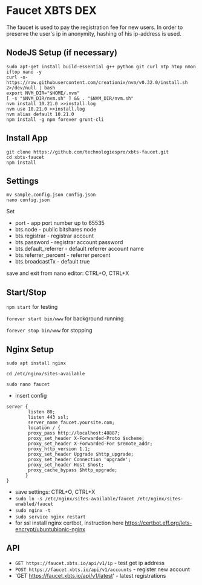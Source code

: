 # Faucet XBTS DEX

The faucet is used to pay the registration fee for new users.
In order to preserve the user's ip in anonymity, hashing of his ip-address is used.

## NodeJS Setup (if necessary)

```
sudo apt-get install build-essential g++ python git curl ntp htop nmon iftop nano -y
curl -o- https://raw.githubusercontent.com/creationix/nvm/v0.32.0/install.sh 2>/dev/null | bash
export NVM_DIR="$HOME/.nvm"
[ -s "$NVM_DIR/nvm.sh" ] && . "$NVM_DIR/nvm.sh"
nvm install 10.21.0 >>install.log
nvm use 10.21.0 >>install.log
nvm alias default 10.21.0
npm install -g npm forever grunt-cli
```

## Install App
```
git clone https://github.com/technologiespro/xbts-faucet.git
cd xbts-faucet
npm install
```

## Settings
```
mv sample.config.json config.json
nano config.json
```

Set

- port - app port number up to 65535
- bts.node - public bitshares node
- bts.registrar - registrar account
- bts.password - registrar account password
- bts.default_referrer - default referrer account name
- bts.referrer_percent - referrer percent
- bts.broadcastTx - default true

save and exit from nano editor: CTRL+O, CTRL+X

## Start/Stop

`npm start` for testing

`forever start bin/www` for background running

`forever stop bin/www` for stopping

## Nginx Setup

`sudo apt install nginx`

`cd /etc/nginx/sites-available`

`sudo nano faucet`

- insert config

```
server {
        listen 80;
        listen 443 ssl;
        server_name faucet.yoursite.com;
        location / {
        proxy_pass http://localhost:48887;
        proxy_set_header X-Forwarded-Proto $scheme;
        proxy_set_header X-Forwarded-For $remote_addr;
        proxy_http_version 1.1;
        proxy_set_header Upgrade $http_upgrade;
        proxy_set_header Connection 'upgrade';
        proxy_set_header Host $host;
        proxy_cache_bypass $http_upgrade;
       }
}

```

- save settings: CTRL+O, CTRL+X
- `sudo ln -s /etc/nginx/sites-available/faucet /etc/nginx/sites-enabled/faucet`
- `sudo nginx -t`
- `sudo service nginx restart`
- for ssl install nginx certbot, instruction here https://certbot.eff.org/lets-encrypt/ubuntubionic-nginx

## API

- `GET https://faucet.xbts.io/api/v1/ip` - test get ip address
- `POST https://faucet.xbts.io/api/v1/accounts` - register new account
- 'GET https://faucet.xbts.io/api/v1/latest' - latest registrations

